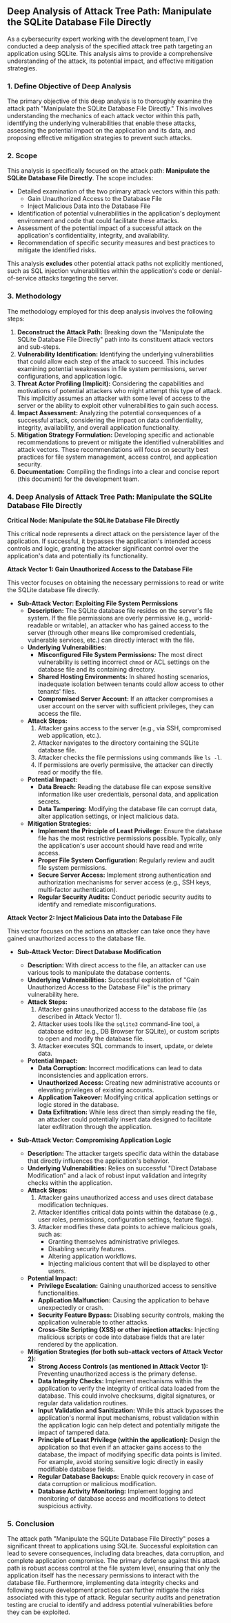 ## Deep Analysis of Attack Tree Path: Manipulate the SQLite Database File Directly

As a cybersecurity expert working with the development team, I've conducted a deep analysis of the specified attack tree path targeting an application using SQLite. This analysis aims to provide a comprehensive understanding of the attack, its potential impact, and effective mitigation strategies.

### 1. Define Objective of Deep Analysis

The primary objective of this deep analysis is to thoroughly examine the attack path "Manipulate the SQLite Database File Directly." This involves understanding the mechanics of each attack vector within this path, identifying the underlying vulnerabilities that enable these attacks, assessing the potential impact on the application and its data, and proposing effective mitigation strategies to prevent such attacks.

### 2. Scope

This analysis is specifically focused on the attack path: **Manipulate the SQLite Database File Directly**. The scope includes:

*   Detailed examination of the two primary attack vectors within this path:
    *   Gain Unauthorized Access to the Database File
    *   Inject Malicious Data into the Database File
*   Identification of potential vulnerabilities in the application's deployment environment and code that could facilitate these attacks.
*   Assessment of the potential impact of a successful attack on the application's confidentiality, integrity, and availability.
*   Recommendation of specific security measures and best practices to mitigate the identified risks.

This analysis **excludes** other potential attack paths not explicitly mentioned, such as SQL injection vulnerabilities within the application's code or denial-of-service attacks targeting the server.

### 3. Methodology

The methodology employed for this deep analysis involves the following steps:

1. **Deconstruct the Attack Path:** Breaking down the "Manipulate the SQLite Database File Directly" path into its constituent attack vectors and sub-steps.
2. **Vulnerability Identification:** Identifying the underlying vulnerabilities that could allow each step of the attack to succeed. This includes examining potential weaknesses in file system permissions, server configurations, and application logic.
3. **Threat Actor Profiling (Implicit):** Considering the capabilities and motivations of potential attackers who might attempt this type of attack. This implicitly assumes an attacker with some level of access to the server or the ability to exploit other vulnerabilities to gain such access.
4. **Impact Assessment:** Analyzing the potential consequences of a successful attack, considering the impact on data confidentiality, integrity, availability, and overall application functionality.
5. **Mitigation Strategy Formulation:** Developing specific and actionable recommendations to prevent or mitigate the identified vulnerabilities and attack vectors. These recommendations will focus on security best practices for file system management, access control, and application security.
6. **Documentation:**  Compiling the findings into a clear and concise report (this document) for the development team.

### 4. Deep Analysis of Attack Tree Path: Manipulate the SQLite Database File Directly

**Critical Node: Manipulate the SQLite Database File Directly**

This critical node represents a direct attack on the persistence layer of the application. If successful, it bypasses the application's intended access controls and logic, granting the attacker significant control over the application's data and potentially its functionality.

**Attack Vector 1: Gain Unauthorized Access to the Database File**

This vector focuses on obtaining the necessary permissions to read or write the SQLite database file directly.

*   **Sub-Attack Vector: Exploiting File System Permissions**
    *   **Description:** The SQLite database file resides on the server's file system. If the file permissions are overly permissive (e.g., world-readable or writable), an attacker who has gained access to the server (through other means like compromised credentials, vulnerable services, etc.) can directly interact with the file.
    *   **Underlying Vulnerabilities:**
        *   **Misconfigured File System Permissions:**  The most direct vulnerability is setting incorrect `chmod` or ACL settings on the database file and its containing directory.
        *   **Shared Hosting Environments:** In shared hosting scenarios, inadequate isolation between tenants could allow access to other tenants' files.
        *   **Compromised Server Account:** If an attacker compromises a user account on the server with sufficient privileges, they can access the file.
    *   **Attack Steps:**
        1. Attacker gains access to the server (e.g., via SSH, compromised web application, etc.).
        2. Attacker navigates to the directory containing the SQLite database file.
        3. Attacker checks the file permissions using commands like `ls -l`.
        4. If permissions are overly permissive, the attacker can directly read or modify the file.
    *   **Potential Impact:**
        *   **Data Breach:**  Reading the database file can expose sensitive information like user credentials, personal data, and application secrets.
        *   **Data Tampering:** Modifying the database file can corrupt data, alter application settings, or inject malicious data.
    *   **Mitigation Strategies:**
        *   **Implement the Principle of Least Privilege:** Ensure the database file has the most restrictive permissions possible. Typically, only the application's user account should have read and write access.
        *   **Proper File System Configuration:** Regularly review and audit file system permissions.
        *   **Secure Server Access:** Implement strong authentication and authorization mechanisms for server access (e.g., SSH keys, multi-factor authentication).
        *   **Regular Security Audits:** Conduct periodic security audits to identify and remediate misconfigurations.

**Attack Vector 2: Inject Malicious Data into the Database File**

This vector focuses on the actions an attacker can take once they have gained unauthorized access to the database file.

*   **Sub-Attack Vector: Direct Database Modification**
    *   **Description:** With direct access to the file, an attacker can use various tools to manipulate the database contents.
    *   **Underlying Vulnerabilities:** Successful exploitation of "Gain Unauthorized Access to the Database File" is the primary vulnerability here.
    *   **Attack Steps:**
        1. Attacker gains unauthorized access to the database file (as described in Attack Vector 1).
        2. Attacker uses tools like the `sqlite3` command-line tool, a database editor (e.g., DB Browser for SQLite), or custom scripts to open and modify the database file.
        3. Attacker executes SQL commands to insert, update, or delete data.
    *   **Potential Impact:**
        *   **Data Corruption:**  Incorrect modifications can lead to data inconsistencies and application errors.
        *   **Unauthorized Access:**  Creating new administrative accounts or elevating privileges of existing accounts.
        *   **Application Takeover:** Modifying critical application settings or logic stored in the database.
        *   **Data Exfiltration:**  While less direct than simply reading the file, an attacker could potentially insert data designed to facilitate later exfiltration through the application.

*   **Sub-Attack Vector: Compromising Application Logic**
    *   **Description:** The attacker targets specific data within the database that directly influences the application's behavior.
    *   **Underlying Vulnerabilities:**  Relies on successful "Direct Database Modification" and a lack of robust input validation and integrity checks within the application.
    *   **Attack Steps:**
        1. Attacker gains unauthorized access and uses direct database modification techniques.
        2. Attacker identifies critical data points within the database (e.g., user roles, permissions, configuration settings, feature flags).
        3. Attacker modifies these data points to achieve malicious goals, such as:
            *   Granting themselves administrative privileges.
            *   Disabling security features.
            *   Altering application workflows.
            *   Injecting malicious content that will be displayed to other users.
    *   **Potential Impact:**
        *   **Privilege Escalation:** Gaining unauthorized access to sensitive functionalities.
        *   **Application Malfunction:**  Causing the application to behave unexpectedly or crash.
        *   **Security Feature Bypass:** Disabling security controls, making the application vulnerable to other attacks.
        *   **Cross-Site Scripting (XSS) or other injection attacks:** Injecting malicious scripts or code into database fields that are later rendered by the application.
    *   **Mitigation Strategies (for both sub-attack vectors of Attack Vector 2):**
        *   **Strong Access Controls (as mentioned in Attack Vector 1):** Preventing unauthorized access is the primary defense.
        *   **Data Integrity Checks:** Implement mechanisms within the application to verify the integrity of critical data loaded from the database. This could involve checksums, digital signatures, or regular data validation routines.
        *   **Input Validation and Sanitization:** While this attack bypasses the application's normal input mechanisms, robust validation within the application logic can help detect and potentially mitigate the impact of tampered data.
        *   **Principle of Least Privilege (within the application):** Design the application so that even if an attacker gains access to the database, the impact of modifying specific data points is limited. For example, avoid storing sensitive logic directly in easily modifiable database fields.
        *   **Regular Database Backups:**  Enable quick recovery in case of data corruption or malicious modification.
        *   **Database Activity Monitoring:** Implement logging and monitoring of database access and modifications to detect suspicious activity.

### 5. Conclusion

The attack path "Manipulate the SQLite Database File Directly" poses a significant threat to applications using SQLite. Successful exploitation can lead to severe consequences, including data breaches, data corruption, and complete application compromise. The primary defense against this attack path is robust access control at the file system level, ensuring that only the application itself has the necessary permissions to interact with the database file. Furthermore, implementing data integrity checks and following secure development practices can further mitigate the risks associated with this type of attack. Regular security audits and penetration testing are crucial to identify and address potential vulnerabilities before they can be exploited.